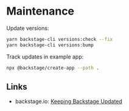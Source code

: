 # Maintenance

Update versions:

```sh
yarn backstage-cli versions:check --fix
yarn backstage-cli versions:bump
```

Track updates in example app:

```sh
npx @backstage/create-app --path . 
```

## Links

* backstage.io: [Keeping Backstage Updated](https://backstage.io/docs/getting-started/keeping-backstage-updated)
